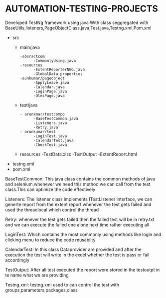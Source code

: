 # AUTOMATION-TESTING-PROJECTS
Developed TestNg framework using java With class seggregated with BaseUtils,listeners,PageObjectClass.java,Test.java,Testng.xml,Pom.xml

- src
  - main/java
    
        -absractcom
              -CommonlyUsing.java
        -resources
              -ExtentReporterNGG.java
              -GlobalData.properties
        -aunkumar/pageobject
              -ApplyLeave.java
              -Calendar.java
              -LoginPage.java
              -OlmsPage.java
  - test/java

        - arunkmar/testcompo
              -BaseTestCommon.java
              -Listeners.java
              -Retry.java
        - arunkumar/test
              -LoginTest.java
              -CalendarTest.java
              -CheckTest.java
  - resources
        -TestData.xlsx
  -TestOutput
       -ExtentReport.html
- testng.xml
- pom.xml

BaseTestCommon:
           This java class contains the common methods of java and selenium,whenever we need this method we can call from the test class.This can optimize the code effectively

Listeners:
          The listener class implements  ITestListener interface, we can generte report from the extent report whenever the test gets failed and used the threadlocal which control the thread

Retry:
        whenever the test gets failed then the failed test will be in retry.txt and we can execute the failed one alone next time rather executing all

LoginTest:
        Which contains the most commonly using methods like login and clicking menu to reduce the code reusabilty 

CalendarTest:
        In this class Dataprovider are provided and after the execution the test will write in the excel whether the test is pass or fail accordingly 

TestOutput:
        After all test executed the report were stored in the testoutpt in te name what we are providing

Testng.xml:
        testng.xml used to can control the test with groups,parameters,packages,class
     


